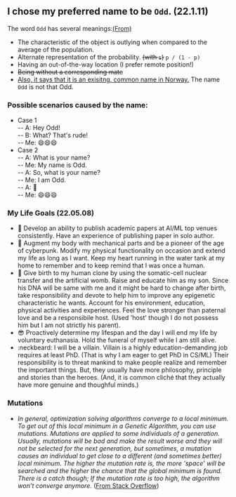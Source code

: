 ## I chose my preferred name to be `Odd`. (22.1.11)
The word `Odd` has several meanings:[(From)](https://www.merriam-webster.com/dictionary/odd)<br>
- The characteristic of the object is outlying when compared to the average of the population.<br>
- Alternate representation of the probability. <del>(with `s`)</del> `p / (1 - p)`<br>
- Having an out-of-the-way location (I prefer remote position!)<br>
- <del>Being without a corresponding mate</del><br>
- [Also, it says that it is an exisitng, common name in Norway.](https://en.m.wikipedia.org/wiki/Odd_(name)) The name `Odd` is not that Odd.<br>

### Possible scenarios caused by the name:
- Case 1<br>
-- A: Hey Odd!<br>
-- B: What? That's rude!<br>
-- Me: 😄😄😄<br>
- Case 2<br>
-- A: What is your name?<br>
-- Me: My name is Odd.<br>
-- A: So, what is your name?<br>
-- Me: I am Odd.<br>
-- A: 🤔<br>
-- Me: 😄😄😄<br>

### My Life Goals (22.05.08)
- :page_facing_up: Develop an ability to publish academic papers at AI/ML top venues consistently. Have an experience of publishing paper in solo author.
- :robot: Augment my body with mechanical parts and be a pioneer of the age of cyberpunk. Modify my physical functionality on occasion and extend my life as long as I want. Keep my heart running in the water tank at my home to remember and to keep remind that I was once a human.
- :seedling: Give birth to my human clone by using the somatic-cell nuclear transfer and the artificial womb. Raise and educate him as my son. Since his DNA will be same with me and it might be hard to change after birth, take responsibility and devote to help him to improve any epigenetic characteristic he wants. Account for his environment, education, physical activities and experiences. Feel the love stronger than paternal love and be a responsibile host. (Used 'host' though I do not possess him but I am not strictly his parent).
- :sunglasses: Proactively determine my lifespan and the day I will end my life by voluntary euthanasia. Hold the funeral of myself while I am still alive.
- :neckbeard: I will be a villain. Villain is a highly education-demanding job requires at least PhD. (That is why I am eager to get PhD in CS/ML) Their responsibility is to threat mankind to make people realize and remember the important things. But, they usually have more philosophy, principle and stories than the heroes. (And, it is common cliché that they actually have more genuine and thoughful minds.)

### Mutations
- _In general, optimization solving algorithms converge to a local minimum. To get out of this local minimum in a Genetic Algorithm, you can use mutations. Mutations are applied to some individuals of a generation. Usually, mutations will be bad and make the result worse and they will not be selected for the next generation, but sometimes, a mutation causes an individual to get close to a different (and sometimes better) local minimum. The higher the mutation rate is, the more 'space' will be searched and the higher the chance that the global minimum is found. There is a catch though; If the mutation rate is too high, the algorithm won't converge anymore._ ([From Stack Overflow](https://stackoverflow.com/questions/31215003/genetic-algorithm-selection-method-stuck-at-local-minimum-after-few-generations))

<!--
**nonconvexopt/nonconvexopt** is a ✨ _special_ ✨ repository because its `README.md` (this file) appears on your GitHub profile.

Here are some ideas to get you started:

- 🔭 I’m currently working on ...
- 🌱 I’m currently learning ...
- 👯 I’m looking to collaborate on ...
- 🤔 I’m looking for help with ...
- 💬 Ask me about ...
- 📫 How to reach me: ...
- 😄 Pronouns: ...
- ⚡ Fun fact: ...
-->
